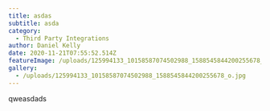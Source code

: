 ```yaml
---
title: asdas
subtitle: asda
category:
  - Third Party Integrations
author: Daniel Kelly
date: 2020-11-21T07:55:52.514Z
featureImage: /uploads/125994133_10158587074502988_1588545844200255678_o.jpg
gallery:
  - /uploads/125994133_10158587074502988_1588545844200255678_o.jpg
---
```

qweasdads